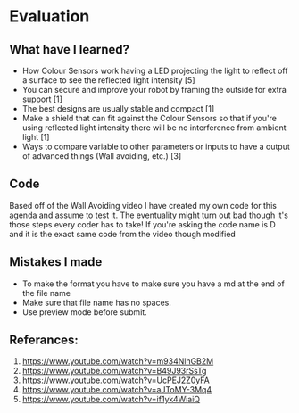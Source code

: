 # Evaluation

## What have I learned?
* How Colour Sensors work having a LED projecting the light to reflect off a surface
to see the reflected light intensity [5]
* You can secure and improve your robot by framing the outside for extra support [1]
* The best designs are usually stable and compact [1]
* Make a shield that can fit against the Colour Sensors so that if you're using 
reflected light intensity there will be no interference from ambient light [1]
* Ways to compare variable to other parameters or inputs to have a output of 
advanced things (Wall avoiding, etc.)  [3]

## Code
Based off of the Wall Avoiding video I have created my own code for this agenda
and assume to test it. The eventuality might turn out bad though it's those steps
every coder has to take! If you're asking the code name is D and it is the exact same code
from the video though modified

## Mistakes I made
* To make the format you have to make sure you have a md at the end of the file name
* Make sure that file name has no spaces. 
* Use preview mode before submit.

## Referances:
1. https://www.youtube.com/watch?v=m934NlhGB2M
2. https://www.youtube.com/watch?v=B49J93rSsTg
3. https://www.youtube.com/watch?v=UcPEJ2Z0yFA
4. https://www.youtube.com/watch?v=aJToMY-3Mq4
5. https://www.youtube.com/watch?v=if1yk4WiaiQ
